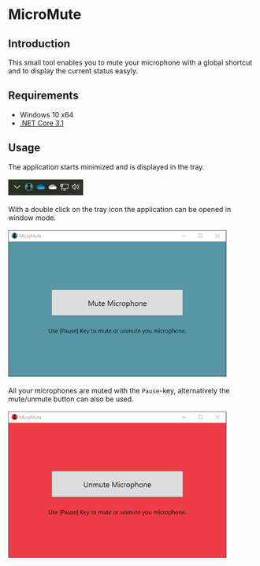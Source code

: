 # MicroMute
## Introduction
This small tool enables you to mute your microphone with a global shortcut and to display the current status easyly.
## Requirements
* Windows 10 x64
* [.NET Core 3.1](https://dotnet.microsoft.com/download/dotnet-core/current/runtime)
## Usage
The application starts minimized and is displayed in the tray.<br/><br/>
![tray](Docs/tray.png "Tray Symbol")<br/><br/>
With a double click on the tray icon the application can be opened in window mode.<br/><br/>
![full-window](Docs/full-window.png "Full Window Screen")<br/><br/>
All your microphones are muted with the `Pause`-key, alternatively the mute/unmute button can also be used.<br/><br/>
![full-window-muted](Docs/full-window-muted.png "Full Window Screen Muted")